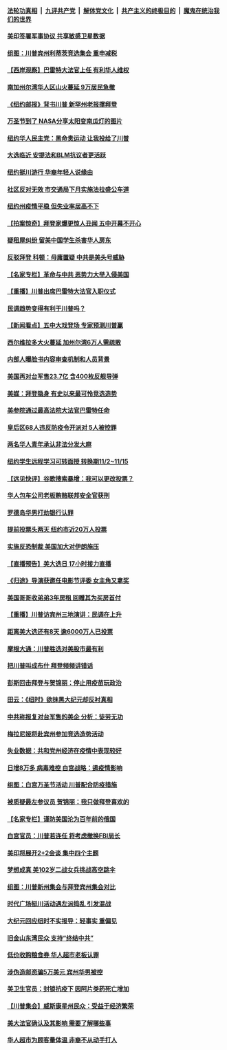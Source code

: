 ####  [法轮功真相](../../../../basic/blob/master/README.md?t=10272002) &nbsp;|&nbsp; [九评共产党](../../../../9ping.md/blob/master/README.md?t=10272002) &nbsp;|&nbsp; [解体党文化](../../../../jtdwh.md/blob/master/README.md?t=10272002)  &nbsp;|&nbsp; [共产主义的终极目的](../../../../gczydzjmd.md/blob/master/README.md?t=10272002) &nbsp;|&nbsp; [魔鬼在统治我们的世界](../../../../mgztzwmdsj.md/blob/master/README.md?t=10272002) 

#### [美印签署军事协议 共享敏感卫星数据](../pages/nsc412/n12505124.md?t=10272002) 

#### [组图：川普宾州利蒂茨竞选集会 重申减税](../pages/nsc412/n12505042.md?t=10272002) 

#### [【西岸观察】巴雷特大法官上任 有利华人维权](../pages/nsc412/n12504507.md?t=10272002) 

#### [南加州尔湾华人区山火蔓延 9万居民急撤](../pages/nsc412/n12504080.md?t=10272002) 

#### [《纽约邮报》背书川普 新罕州老报撑拜登](../pages/nsc412/n12504686.md?t=10272002) 

#### [万圣节到了 NASA分享太阳变南瓜灯的图片](../pages/nsc412/n12504653.md?t=10272002) 

#### [纽约华人民主党：黑命贵运动  让我投给了川普](../pages/nsc412/n12504743.md?t=10272002) 

#### [大选临近 安提法和BLM抗议者更活跃](../pages/nsc412/n12504620.md?t=10272002) 

#### [纽约挺川游行 华裔年轻人说缘由](../pages/nsc412/n12504033.md?t=10272002) 

#### [社区反对无效  市交通局下月实施法拉盛公车道](../pages/nsc412/n12504482.md?t=10272002) 

#### [纽约州疫情平稳 但失业率居高不下](../pages/nsc412/n12504493.md?t=10272002) 

#### [【拍案惊奇】拜登家爆更惊人丑闻 五中开幕不开心](../pages/nsc412/n12504450.md?t=10272002) 

#### [疑租屋纠纷 留美中国学生杀害华人房东](../pages/nsc412/n12504508.md?t=10272002) 

#### [反驳拜登 科顿：毋庸置疑 中共是美头号威胁](../pages/nsc412/n12504287.md?t=10272002) 

#### [【名家专栏】革命与中共 恶势力大举入侵美国](../pages/nsc412/n12503162.md?t=10272002) 

#### [【重播】川普出席巴雷特大法官入职仪式](../pages/nsc412/n12504253.md?t=10272002) 

#### [民调趋势变得有利于川普吗？](../pages/nsc412/n12504173.md?t=10272002) 

#### [【新闻看点】五中大戏登场 专家预测川普赢](../pages/nsc412/n12503917.md?t=10272002) 

#### [西尔维拉多大火蔓延 加州尔湾6万人需疏散](../pages/nsc412/n12504164.md?t=10272002) 

#### [内部人曝脸书内容审查机制和人员背景](../pages/nsc412/n12503640.md?t=10272002) 

#### [美国再对台军售23.7亿 含400枚反舰导弹](../pages/nsc412/n12504094.md?t=10272002) 

#### [美媒：拜登隐身 有史以来最可怜竞选造势](../pages/nsc412/n12504022.md?t=10272002) 

#### [美参院通过最高法院大法官巴雷特任命](../pages/nsc412/n12504121.md?t=10272002) 

#### [皇后区68人违反防疫令开派对  5人被控罪](../pages/nsc412/n12503887.md?t=10272002) 

#### [两名华人青年承认非法分发大麻](../pages/nsc412/n12503937.md?t=10272002) 

#### [纽约学生远程学习可转面授   转换期11/2~11/15](../pages/nsc412/n12503891.md?t=10272002) 

#### [【远见快评】谷歌搜索暴增：我可以更改投票？](../pages/nsc412/n12503948.md?t=10272002) 

#### [华人包车公司老板贿赂联邦安全官获刑](../pages/nsc412/n12503889.md?t=10272002) 

#### [罗德岛华男打劫银行认罪](../pages/nsc412/n12503939.md?t=10272002) 

#### [提前投票头两天 纽约市近20万人投票](../pages/nsc412/n12503941.md?t=10272002) 

#### [实施反恐制裁 美国加大对伊朗施压](../pages/nsc412/n12503915.md?t=10272002) 

#### [【直播预告】美大选日 17小时接力直播](../pages/nsc412/n12501740.md?t=10272002) 

#### [《归途》导演获邀任电影节评委 女主角又拿奖](../pages/nsc412/n12503397.md?t=10272002) 

#### [美国哥哥收弟弟3年房租 回赠其为买房首付](../pages/nsc412/n12503129.md?t=10272002) 

#### [【重播】川普访宾州三地演讲：民调在上升](../pages/nsc412/n12502846.md?t=10272002) 

#### [距离美大选还有8天 逾6000万人已投票](../pages/nsc412/n12503663.md?t=10272002) 

#### [摩根大通：川普胜选对美股市最有利](../pages/nsc412/n12503453.md?t=10272002) 

#### [把川普叫成布什 拜登频频讲错话](../pages/nsc412/n12503570.md?t=10272002) 

#### [彭斯回击拜登与贺锦丽：停止用疫苗玩政治](../pages/nsc412/n12503450.md?t=10272002) 

#### [田云：《纽时》欲抹黑大纪元却反衬真相](../pages/nsc412/n12501993.md?t=10272002) 

#### [中共称报复对台军售的美企 分析：徒劳无功](../pages/nsc412/n12503455.md?t=10272002) 

#### [梅拉尼娅将赴宾州参加竞选造势活动](../pages/nsc412/n12503465.md?t=10272002) 

#### [失业数据：共和党州经济在疫情中表现较好](../pages/nsc412/n12503147.md?t=10272002) 

#### [日增8万多 病毒难控 白宫战略：遏疫情影响](../pages/nsc412/n12503394.md?t=10272002) 

#### [组图：白宫万圣节活动 川普配合防疫措施](../pages/nsc412/n12502952.md?t=10272002) 

#### [被质疑最左参议员 贺锦丽：我只做拜登喜欢的](../pages/nsc412/n12503030.md?t=10272002) 

#### [【名家专栏】谨防美国沦为百年前的俄国](../pages/nsc412/n12500755.md?t=10272002) 

#### [白宫官员：川普若连任 将考虑撤换FBI局长](../pages/nsc412/n12503199.md?t=10272002) 

#### [美印将展开2+2会谈 集中四个主题](../pages/nsc412/n12502752.md?t=10272002) 

#### [梦想成真 美102岁二战女兵挑战高空跳伞](../pages/nsc412/n12502275.md?t=10272002) 

#### [组图：川普新州集会与拜登宾州集会对比](../pages/nsc412/n12502546.md?t=10272002) 

#### [时代广场挺川活动遇左派捣乱 引发混战](../pages/nsc412/n12501910.md?t=10272002) 

#### [大纪元回应纽时不实报导：轻事实 重偏见](../pages/nsc412/n12501780.md?t=10272002) 

#### [旧金山东湾民众 支持“终结中共”](../pages/nsc412/n12501864.md?t=10272002) 

#### [低价收购粮食券 华人超市老板认罪](../pages/nsc412/n12501927.md?t=10272002) 

#### [涉伪造邮资骗5万美元 宾州华男被控](../pages/nsc412/n12501908.md?t=10272002) 

#### [美卫生官员：封锁抗疫下 因阿片类药死亡增加](../pages/nsc412/n12501698.md?t=10272002) 

#### [【川普集会】威斯康星州民众：受益于经济繁荣](../pages/nsc412/n12501673.md?t=10272002) 

#### [美大法官确认及其影响 需要了解哪些事](../pages/nsc412/n12501456.md?t=10272002) 

#### [华人超市为顾客量体温 非裔不从动手打人](../pages/nsc412/n12501424.md?t=10272002) 

